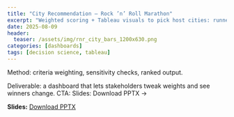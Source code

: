```yaml
---
title: "City Recommendation — Rock ’n’ Roll Marathon"
excerpt: "Weighted scoring + Tableau visuals to pick host cities: runner culture, tourism, affordability, logistics."
date: 2025-08-09
header:
  teaser: /assets/img/rnr_city_bars_1200x630.png
categories: [dashboards]
tags: [decision science, tableau]
---
```

Method: criteria weighting, sensitivity checks, ranked output.

Deliverable: a dashboard that lets stakeholders tweak weights and see winners change.
CTA: Slides: Download PPTX →

**Slides:** [Download PPTX](/Rock%20%27n%27%20Roll%20Marathon%20%E2%80%93%20City%20Recommendation.pptx)

